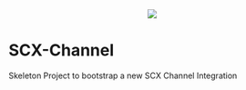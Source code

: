 <div align="center">
  <img src="https://cdn.eazyauction.de/eastatic/scx_logo.png">
</div>

# SCX-Channel

Skeleton Project to bootstrap a new SCX Channel Integration

